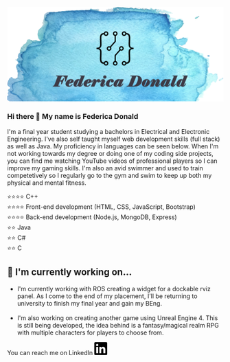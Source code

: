 [![Header](HeaderGit.png "Header")](https://fedtried.github.io/)


### Hi there 👋 My name is Federica Donald

I'm a final year student studying a bachelors in Electrical and Electronic Engineering. I've also self taught myself web development skills (full stack) as well as Java. My proficiency in languages can be seen below. When I'm not working towards my degree or doing one of my coding side projects, you can find me watching YouTube videos of professional players so I can improve my gaming skills. I'm also an avid swimmer and used to train competetively so I regularly go to the gym and swim to keep up both my physical and mental fitness. 

:star::star::star::star: C++ </br>
:star::star::star::star: Front-end development (HTML, CSS, JavaScript, Bootstrap)</br>
:star::star::star::star: Back-end development (Node.js, MongoDB, Express)</br>
:star::star: Java</br>
:star::star: C#</br>
:star::star: C</br>

## :lab_coat: I'm currently working on... 

<ul>
  <li>I'm currently working with ROS creating a widget for a dockable rviz panel. As I come to the end of my placement, I'll be returning to university to finish my final year and gain my BEng. </li> </br>
<li>I'm also working on creating another game using Unreal Engine 4. This is still being developed, the idea behind is a fantasy/magical realm RPG with multiple characters for players to choose from. </li>
</ul>


You can reach me on LinkedIn  <a href="https://www.linkedin.com/in/federica-donald-931241162/" ><img height="30" src="linkedin.svg" style="max-width:100%;"><a/>
<!--
**fedtried/fedtried** is a ✨ _special_ ✨ repository because its `README.md` (this file) appears on your GitHub profile.

Header credit to:
Designed by vectorstock (Image #26495698 at VectorStock.com)
Designed by julia_sudnik (Image #8620680 at VectorStock.com)
-->
